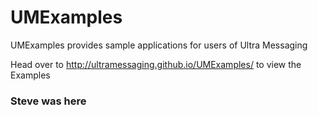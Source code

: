 # UMExamples
UMExamples provides sample applications for users of Ultra Messaging

Head over to http://ultramessaging.github.io/UMExamples/ to view the Examples

### Steve was here
